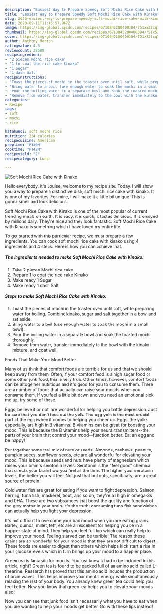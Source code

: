 ```yaml
---
description: "Easiest Way to Prepare Speedy Soft Mochi Rice Cake with Kinako"
title: "Easiest Way to Prepare Speedy Soft Mochi Rice Cake with Kinako"
slug: 2030-easiest-way-to-prepare-speedy-soft-mochi-rice-cake-with-kinako
date: 2020-09-11T11:45:57.967Z
image: https://img-global.cpcdn.com/recipes/6710845200400384/751x532cq70/soft-mochi-rice-cake-with-kinako-recipe-main-photo.jpg
thumbnail: https://img-global.cpcdn.com/recipes/6710845200400384/751x532cq70/soft-mochi-rice-cake-with-kinako-recipe-main-photo.jpg
cover: https://img-global.cpcdn.com/recipes/6710845200400384/751x532cq70/soft-mochi-rice-cake-with-kinako-recipe-main-photo.jpg
author: Anthony Morton
ratingvalue: 4.3
reviewcount: 32588
recipeingredient:
- "2 pieces Mochi rice cake"
- "1 to coat the rice cake Kinako"
- "1 Sugar"
- "1 dash Salt"
recipeinstructions:
- "Toast the pieces of mochi in the toaster oven until soft, while preparing water for boiling. Combine kinako, sugar and salt together in a bowl and set aside."
- "Bring water to a boil (use enough water to soak the mochi in a small bowl)."
- "Pour the boiling water in a separate bowl and soak the toasted mochi thoroughly."
- "Remove from water, transfer immediately to the bowl with the kinako mixture, and coat well."
categories:
- Recipe
tags:
- soft
- mochi
- rice

katakunci: soft mochi rice 
nutrition: 254 calories
recipecuisine: American
preptime: "PT30M"
cooktime: "PT42M"
recipeyield: "2"
recipecategory: Lunch

---
```



![Soft Mochi Rice Cake with Kinako](https://img-global.cpcdn.com/recipes/6710845200400384/751x532cq70/soft-mochi-rice-cake-with-kinako-recipe-main-photo.jpg)

Hello everybody, it's Louise, welcome to my recipe site. Today, I will show you a way to prepare a distinctive dish, soft mochi rice cake with kinako. It is one of my favorites. For mine, I will make it a little bit unique. This is gonna smell and look delicious.



Soft Mochi Rice Cake with Kinako is one of the most popular of current trending meals on earth. It is easy, it is quick, it tastes delicious. It is enjoyed by millions daily. They're nice and they look fantastic. Soft Mochi Rice Cake with Kinako is something which I have loved my entire life.


To get started with this particular recipe, we must prepare a few ingredients. You can cook soft mochi rice cake with kinako using 4 ingredients and 4 steps. Here is how you can achieve that.

<!--inarticleads1-->

##### The ingredients needed to make Soft Mochi Rice Cake with Kinako:

1. Take 2 pieces Mochi rice cake
1. Prepare 1 to coat the rice cake Kinako
1. Make ready 1 Sugar
1. Make ready 1 dash Salt




<!--inarticleads2-->

##### Steps to make Soft Mochi Rice Cake with Kinako:

1. Toast the pieces of mochi in the toaster oven until soft, while preparing water for boiling. Combine kinako, sugar and salt together in a bowl and set aside.
1. Bring water to a boil (use enough water to soak the mochi in a small bowl).
1. Pour the boiling water in a separate bowl and soak the toasted mochi thoroughly.
1. Remove from water, transfer immediately to the bowl with the kinako mixture, and coat well.




Foods That Make Your Mood Better


Many of us think that comfort foods are terrible for us and that we should keep away from them. Often, if your comfort food is a high sugar food or some other junk food, this is very true. Other times, however, comfort foods can be altogether nutritious and it's good for you to consume them. There are a number of foods that actually can raise your moods when you consume them. If you feel a little bit down and you need an emotional pick me up, try some of these.

Eggs, believe it or not, are wonderful for helping you battle depression. Just be sure that you don't toss out the yolk. The egg yolk is the most crucial part of the egg iwhen it comes to helping you cheer up. Eggs, the yolks especially, are high in B vitamins. B vitamins can be great for boosting your mood. This is because the B vitamins help your neural transmitters--the parts of your brain that control your mood--function better. Eat an egg and be happy!

Put together some trail mix of nuts or seeds. Almonds, cashews, peanuts, pumpkin seeds, sunflower seeds, etc are all wonderful for elevating your mood. This is because seeds and nuts have plenty of magnesium which raises your brain's serotonin levels. Serotonin is the "feel good" chemical that directs your brain how you feel all the time. The higher your serotonin levels, the better you will feel. Not just that but nuts, specifically, are a great source of protein.

Cold water fish are great for eating if you want to fight depression. Salmon, herring, tuna fish, mackerel, trout, and so on, they're all high in omega-3s and DHA. These are two substances that boost the quality and function of the grey matter in your brain. It's the truth: consuming tuna fish sandwiches can actually help you fight your depression. 

It's not difficult to overcome your bad mood when you are eating grains. Barley, quinoa, millet, teff, etc are all excellent for helping you be in a happier state of mind. They help you feel full too which can really help to improve your mood. Feeling starved can be terrible! The reason these grains are so wonderful for your mood is that they are not difficult to digest. These foods are easier to digest than others which helps kick start a rise in your glucose levels which in turn brings up your mood to a happier place.

Green tea is fantastic for moods. You just knew it had to be included in this article, right? Green tea is found to be packed full of an amino acid called L-theanine. Research has proved that this amino acid induces the production of brain waves. This helps improve your mental energy while simultaneously relaxing the rest of your body. You already knew green tea could help you feel better. Now you know that green tea helps you to elevate your moods also!

Now you can see that junk food isn't necessarily what you have to eat when you are wanting to help your moods get better. Go  with  these tips  instead!


